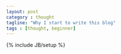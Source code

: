 ```yaml
---
layout: post
category : thought
tagline: "Why I start to write this blog"
tags : [thought, beginner]
---
```

{% include JB/setup %}
